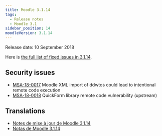 ```yaml
---
title: Moodle 3.1.14
tags:
  - Release notes
  - Moodle 3.1
sidebar_position: 14
moodleVersion: 3.1.14
---
```


Release date: 10 September 2018

Here is [the full list of fixed issues in 3.1.14](https://moodle.atlassian.net/secure/IssueNavigator!executeAdvanced.jspa?jqlQuery=project+%3D+mdl+AND+resolution+%3D+fixed+AND+fixVersion+in+%28%223.1.14%22%29+ORDER+BY+priority+DESC&runQuery=true&clear=true).

## Security issues

- [MSA-18-0017](https://moodle.org/mod/forum/discuss.php?d=376023) Moodle XML import of ddwtos could lead to intentional remote code execution
- [MSA-18-0018](https://moodle.org/mod/forum/discuss.php?d=376024) QuickForm library remote code vulnerability (upstream)

## Translations

- [Notes de mise à jour de Moodle 3.1.14](https://docs.moodle.org/fr/Notes_de_mise_à_jour_de_Moodle_3.1.14)
- [Notas de Moodle 3.1.14](https://docs.moodle.org/es/Notas_de_Moodle_3.1.14)
